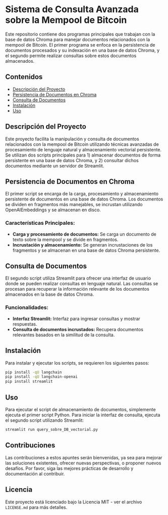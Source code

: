 # Sistema de Consulta Avanzada sobre la Mempool de Bitcoin

Este repositorio contiene dos programas principales que trabajan con la base de datos Chroma para manejar documentos relacionados con la mempool de Bitcoin. El primer programa se enfoca en la persistencia de documentos procesados y su indexación en una base de datos Chroma, y el segundo permite realizar consultas sobre estos documentos almacenados.

## Contenidos
- [Descripción del Proyecto](#descripción-del-proyecto)
- [Persistencia de Documentos en Chroma](#persistencia-de-documentos-en-chroma)
- [Consulta de Documentos](#consulta-de-documentos)
- [Instalación](#instalación)
- [Uso](#uso)

## Descripción del Proyecto

Este proyecto facilita la manipulación y consulta de documentos relacionados con la mempool de Bitcoin utilizando técnicas avanzadas de procesamiento de lenguaje natural y almacenamiento vectorial persistente. Se utilizan dos scripts principales para 1) almacenar documentos de forma persistente en una base de datos Chroma, y 2) consultar dichos documentos mediante un servidor de Streamlit.

## Persistencia de Documentos en Chroma

El primer script se encarga de la carga, procesamiento y almacenamiento persistente de documentos en una base de datos Chroma. Los documentos se dividen en fragmentos más manejables, se incrustan utilizando OpenAIEmbeddings y se almacenan en disco.

### Características Principales:
- **Carga y procesamiento de documentos:** Se carga un documento de texto sobre la mempool y se divide en fragmentos.
- **Incrustación y almacenamiento:** Se generan incrustaciones de los fragmentos y se almacenan en una base de datos Chroma persistente.

## Consulta de Documentos

El segundo script utiliza Streamlit para ofrecer una interfaz de usuario donde se pueden realizar consultas en lenguaje natural. Las consultas se procesan para recuperar la información relevante de los documentos almacenados en la base de datos Chroma.

### Funcionalidades:
- **Interfaz Streamlit:** Interfaz para ingresar consultas y mostrar respuestas.
- **Consulta de documentos incrustados:** Recupera documentos relevantes basados en la similitud de la consulta.

## Instalación

Para instalar y ejecutar los scripts, se requieren los siguientes pasos:

```bash
pip install -qU langchain
pip install -qU langchain-openai
pip install streamlit
```

## Uso

Para ejecutar el script de almacenamiento de documentos, simplemente ejecuta el primer script Python. Para iniciar la interfaz de consulta, ejecuta el segundo script utilizando Streamlit:

```bash
streamlit run query_sobre_DB_vectorial.py
```

## Contribuciones
Las contribuciones a estos apuntes serán bienvenidas, ya sea para mejorar las soluciones existentes, ofrecer nuevas perspectivas, o proponer nuevos desafíos. Por favor, siga las mejores prácticas de desarrollo y documentación al contribuir.

## Licencia
Este proyecto está licenciado bajo la Licencia MIT - ver el archivo `LICENSE.md` para más detalles.




